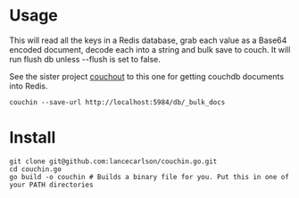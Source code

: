# Usage

This will read all the keys in a Redis database, grab each value as a Base64 encoded document, decode each into a string and bulk save to couch. It will run flush db unless --flush is set to false.

See the sister project [couchout](https://github.com/lancecarlson/couchout.go) to this one for getting couchdb documents into Redis. 

```
couchin --save-url http://localhost:5984/db/_bulk_docs
```

# Install 

```
git clone git@github.com:lancecarlson/couchin.go.git
cd couchin.go
go build -o couchin # Builds a binary file for you. Put this in one of your PATH directories
```
